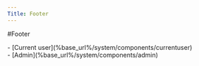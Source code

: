 ```yaml
---
Title: Footer
---
```

#Footer
<div class="footnote">- [Current user](%base_url%/system/components/currentuser)</div>
- [Admin](%base_url%/system/components/admin)

